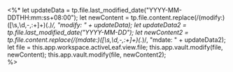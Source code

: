 <%*
    let updateData = tp.file.last_modified_date("YYYY-MM-DDTHH:mm:ss+08:00");
    let newContent = tp.file.content.replace(/(modify:)([\s,\d,-,:+]+)(.*)/, "modify: " + updateData);
	let updateData2 = tp.file.last_modified_date("YYYY-MM-DD");
    let newContent2 = tp.file.content.replace(/(mdate:)([\s,\d,-,:+]+)(.*)/, "mdate: " + updateData2);
    let file = this.app.workspace.activeLeaf.view.file;
    this.app.vault.modify(file, newContent);
    this.app.vault.modify(file, newContent2);  
%>

